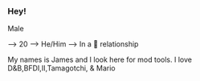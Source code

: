 ### Hey!

<!--
**mephone4/mephone4** is a ✨ _special_ ✨ repository because its `README.md` (this file) appears on your GitHub profile.

Here are some ideas to get you started:

- 🔭 I’m currently working on ...
- 🌱 I’m currently learning ...
- 👯 I’m looking to collaborate on ...
- 🤔 I’m looking for help with ...
- 💬 Ask me about ...
- 📫 How to reach me: ...
- 😄 Pronouns: ...
- ⚡ Fun fact: ...
--> Male 
--> 20 
--> He/Him 
--> In a 🌈 relationship

My names is James and I look here for mod tools. I love D&B,BFDI,II,Tamagotchi, & Mario
